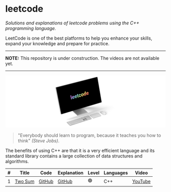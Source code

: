 # leetcode

_Solutions and explanations of leetcode problems using the C++ programming language._

LeetCode is one of the best platforms to help you enhance your skills, expand your knowledge and prepare for practice.

---

**NOTE:**
This repository is under construction. The videos are not available yet.

---

![displayXDR](display.png)

> "Everybody should learn to program, because it teaches you how to think" _(Steve Jobs)_.

The benefits of using C++ are that it is a very efficient language and its standard library contains a large collection of data structures and algorithms.

| #   | Title                                             | Code                                                                                       | Explanation                                                                                      | Level | Languages | Video                           |
| --- | ------------------------------------------------- | ------------------------------------------------------------------------------------------ | ------------------------------------------------------------------------------------------------ | ----- | --------- | ------------------------------- |
| 1   | [Two Sum](https://leetcode.com/problems/two-sum/) | [GitHub](https://github.com/joaocarlos-mag/leetcode/blob/main/cpp/1.%20Two%20Sum/code.cpp) | [GitHub](https://github.com/joaocarlos-mag/leetcode/blob/main/cpp/1.%20Two%20Sum/Explanation.md) | 🟢    | C++       | [YouTube](https://youtube.com/) |

